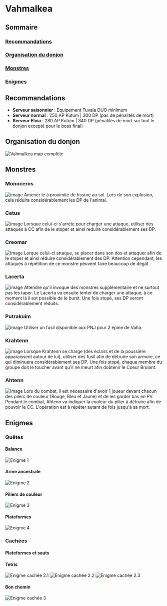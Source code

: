# Vahmalkea
## Sommaire
### [Recommandations](https://github.com/Varatheon/Atoraxxion/blob/main/Vahmalkea/READM.md#recommandations)
### [Organisation du donjon](https://github.com/Varatheon/Atoraxxion/blob/main/Vahmalkea/READM.md#organisation-du-donjon)
### [Monstres](https://github.com/Varatheon/Atoraxxion/blob/main/Vahmalkea/READM.md#monstres)
### [Enigmes](https://github.com/Varatheon/Atoraxxion/blob/main/Vahmalkea/READM.md#enigmes)
## Recommandations
- **Serveur saisonnier** : Equipement Tuvala DUO minimum
- **Serveur normal** : 250 AP Kutum | 300 DP (pas de pénalités de mort)
- **Serveur Elvia** : 280 AP Kutum | 340 DP (pénalités de mort sur tout le donjon excepté pour le boss final)
## Organisation du donjon
![Vahmalkea map complète](https://github.com/Varatheon/Atoraxxion/blob/main/Vahmalkea/Images/VahmalkeaMap.png)
## Monstres
### Monoceros
![image](url)
Amener le à proximité de fissure au sol. Lors de son explosion, cela réduira considérablement les DP de l'animal.
### Cetus
![image](url)
Lorsque celui-ci s'arrète pour charger une attaque, utiliser des attaques à CC afin de le stoper et ainsi reduire considérablement ses DP.
### Creomar
![image](url)
Lorque celui-ci attaque, se placer dans son dos et attaquer afin de le stoper et ainsi réduire considérablement des DP. Attention cependant, les attaques à répétition de ce monstre peuvent faire beaucoup de dégât.
### Lacerta
![image](url)
Attendre qu'il invoque des monstres supplémentaire et ne surtout pas les taper. Le Lacerta va ensuite tenter de charger une attaque, à ce moment là il est possible de le burst. Une fois stopé, ses DP seront considérablement réduits.
### Putrakuim
![image](url)
Utiliser un fusil disponible aux PNJ pour 2 épine de Vaha.
### Krahtenn
![image](url)
Lorsque Krahtenn se charge (des éclairs et de la poussière apparaissent autour de lui), utiliser des fusil afin de détruire son armure, ce qui diminuera considérablement ses DP. Une fois stopé, chaque membre du groupe doit le toucher avant qu'il ne meurt afin dobtenir le Coeur Brulant.
### Ahtenn
![image](url)
Lors du combat, il est nécessaire d'avoir 1 joueur devant chacun des pilers de couleur (Rouge, Bleu et Jaune) et de les garder bas en PV. Pendant le combat, Ahtenn va indiquer la couleur du pilier à détruire afin de pouvoir le CC. L'opération est à répéter autant de fois jusqu'à sa mort.
## Enigmes
### Quêtes
#### Balance
![Enigme 1](https://github.com/Varatheon/Atoraxxion/blob/main/Vahmalkea/Images/Puzzle1.png)
#### Arme ancestrale
![Enigme 2](https://github.com/Varatheon/Atoraxxion/blob/main/Vahmalkea/Images/Puzzle2.png)
#### Piliers de couleur
![Enigme 3](https://github.com/Varatheon/Atoraxxion/blob/main/Vahmalkea/Images/Puzzle3.png)
#### Plateformes
![Enigme 4](https://github.com/Varatheon/Atoraxxion/blob/main/Vahmalkea/Images/Puzzle4.png)
### Cachées
#### Plateformes et sauts
#### Tetris
![Enigme cachée 2.1](https://github.com/Varatheon/Atoraxxion/blob/main/Vahmalkea/Images/Secret2-1.png)
![Enigme cachée 2.2](https://github.com/Varatheon/Atoraxxion/blob/main/Vahmalkea/Images/Secret2-2.png)
![Enigme cachée 2.3](https://github.com/Varatheon/Atoraxxion/blob/main/Vahmalkea/Images/Secret2-3.png)
#### Bon chemin
![Enigme cachée 3](https://github.com/Varatheon/Atoraxxion/blob/main/Vahmalkea/Images/Puzzle4.png)
